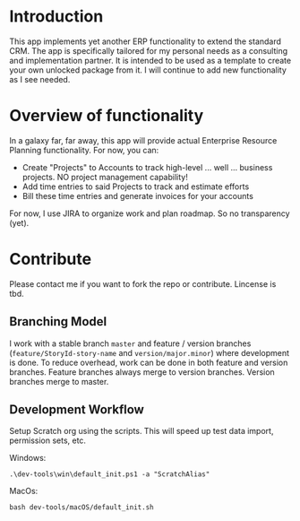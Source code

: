 # Introduction
This app implements yet another ERP functionality to extend the standard CRM. The app is specifically tailored for my personal needs as a consulting and implementation partner.
It is intended to be used as a template to create your own unlocked package from it. I will continue to add new functionality as I see needed.

# Overview of functionality
In a galaxy far, far away, this app will provide actual Enterprise Resource Planning functionality. For now, you can:
* Create "Projects" to Accounts to track high-level ... well ... business projects. NO project management capability!
* Add time entries to said Projects to track and estimate efforts
* Bill these time entries and generate invoices for your accounts

For now, I use JIRA to organize work and plan roadmap. So no transparency (yet).

# Contribute
Please contact me if you want to fork the repo or contribute. Lincense is tbd.

## Branching Model
I work with a stable branch `master` and feature / version branches (`feature/StoryId-story-name` and `version/major.minor`) where development is done. To reduce overhead, work can be done in both feature and version branches. Feature branches always merge to version branches. Version branches merge to master.

## Development Workflow
Setup Scratch org using the scripts. This will speed up test data import, permission sets, etc.

Windows:
```shell
.\dev-tools\win\default_init.ps1 -a "ScratchAlias"
```

MacOs:
```shell
bash dev-tools/macOS/default_init.sh
```